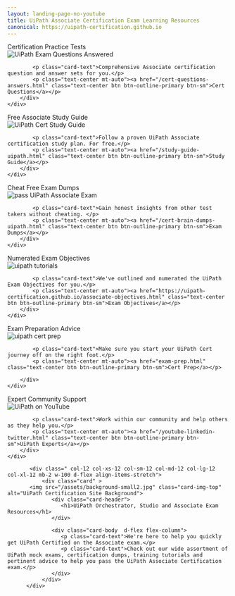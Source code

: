 ```yaml
---
layout: landing-page-no-youtube
title: UiPath Associate Certification Exam Learning Resources
canonical: https://uipath-certification.github.io
---
```

<div class="row">

 
  <div class=" col-12 col-xs-12 col-sm-6 col-md-6 col-lg-4 col-xl-4 mb-2  d-flex align-items-stretch">
						<div class="card" >
						<div class="card-header">Certification Practice Tests</div>
								       <picture>
    <source srcset="/assets/uipath-exams-everywhere.jpg" media="(min-width: 1200px)">
    <source srcset="/assets/uipath-exams-everywhere.jpg" media="(min-width: 992px)">
    <source srcset="/assets/uipath-exams-everywhere.jpg" media="(min-width: 768px)">
    <source srcset="/assets/uipath-exam-questions-answers.gif" media="(min-width: 576px)">
    <img src="/assets/uipath-exam-questions-answers.gif" class="img-fluid" alt="UiPath Exam Questions Answered">
</picture>
		<div class="card-body  d-flex flex-column">
			
			<p class="card-text">Comprehensive Associate certification question and answer sets for you.</p>
			<p class="text-center mt-auto"><a href="/cert-questions-answers.html" class="text-center btn btn-outline-primary btn-sm">Cert Questions</a></p>
		</div>
	</div>
 </div>
 
  <div class=" col-12 col-xs-12 col-sm-6 col-md-6 col-lg-4 col-xl-4 mb-2  d-flex align-items-stretch">
						<div class="card" >
						<div class="card-header">Free Associate Study Guide</div>
								       <picture>
    <source srcset="/assets/shut-up-meme.jpg" media="(min-width: 1200px)">
    <source srcset="/assets/shut-up-meme.jpg" media="(min-width: 992px)">
    <source srcset="/assets/shut-up-meme.jpg" media="(min-width: 768px)">
    <source srcset="/assets/shut-up-meme.jpg" media="(min-width: 576px)">
    <img src="/assets/shut-up-meme.jpg" class="img-fluid" alt="UiPath Cert Study Guide">
</picture>
		<div class="card-body  d-flex flex-column">
			
			<p class="card-text">Follow a proven UiPath Associate certification study plan. For free.</p>
			<p class="text-center mt-auto"><a href="/study-guide-uipath.html" class="text-center btn btn-outline-primary btn-sm">Study Guide</a></p>
		</div>
	</div>
 </div>



  <div class=" col-12 col-xs-12 col-sm-6 col-md-6 col-lg-4 col-xl-4 mb-2  d-flex align-items-stretch">
						<div class="card" >
		<div class="card-header">Cheat Free Exam Dumps</div>
		<img src="/assets/uipath-exam-dumps-meme-600.jpg" class="card-img-top" alt="pass UiPath Associate Exam">
		<div class="card-body  d-flex flex-column">
			
			<p class="card-text">Gain honest insights from other test takers without cheating. </p>
			<p class="text-center mt-auto"><a href="/cert-brain-dumps-uipath.html" class="text-center btn btn-outline-primary btn-sm">Exam Dumps</a></p>
		</div>
	</div>
 </div>



 
   <div class=" col-12 col-xs-12 col-sm-6 col-md-6 col-lg-4 col-xl-4 mb-2  d-flex align-items-stretch">
	<div class="card" >
	<div class="card-header">Numerated Exam Objectives</div>
	<img src="/assets/practice.jpg" class="card-img-top" alt="uipath tutorials">
		<div class="card-body  d-flex flex-column">
			
			<p class="card-text">We've outlined and numerated the UiPath Exam Objectives for you.</p>
			<p class="text-center mt-auto"><a href="https://uipath-certification.github.io/associate-objectives.html" class="text-center btn btn-outline-primary btn-sm">Exam Objectives</a></p>
		</div>
	</div>
			
 </div>
 
 

 
 
 
 <div class=" col-12 col-xs-12 col-sm-6 col-md-6 col-lg-4 col-xl-4 mb-2  d-flex align-items-stretch">
	<div class="card" >
	<div class="card-header">Exam Preparation Advice</div>
	<img src="/assets/exam-is-coming.jpg" class="card-img-top" alt="uipath cert prep">
		<div class="card-body  d-flex flex-column">
		
			<p class="card-text">Make sure you start your UiPath Cert journey off on the right foot.</p>
			<p class="text-center mt-auto"><a href="exam-prep.html" class="text-center btn btn-outline-primary btn-sm">Cert Prep</a></p>
			
		</div>
	</div>
			
 </div>



 
 
 <div class=" col-12 col-xs-12 col-sm-6 col-md-6 col-lg-4 col-xl-4 mb-2  d-flex align-items-stretch">
						<div class="card" >
						<div class="card-header">Expert Community Support</div>
		<img src="/assets/social-media-meme.jpg" class="card-img-top" alt="UiPath on YouTube">
		<div class="card-body  d-flex flex-column">
			
			<p class="card-text">Work within our community and help others as they help you.</p>
			<p class="text-center mt-auto"><a href="/youtube-linkedin-twitter.html" class="text-center btn btn-outline-primary btn-sm">UiPath Experts</a></p>
		</div>
	</div>
 </div>

 
 	       <div class=" col-12 col-xs-12 col-sm-12 col-md-12 col-lg-12 col-xl-12 mb-2 w-100 d-flex align-items-stretch">
               <div class="card" >
	       <img src="/assets/background-small2.jpg" class="card-img-top" alt="UiPath Certification Site Background">
                  <div class="card-header">
                     <h1>UiPath Orchestrator, Studio and Associate Exam Resources</h1>
                  </div>
		  
                  <div class="card-body  d-flex flex-column">
                     <p class="card-text">We're here to help you quickly get UiPath Certified on the Associate exam.</p>
                     <p class="card-text">Check out our wide assortment of UiPath mock exams, certification dumps, training tutorials and pertinent advice to help you pass the UiPath Associate Certification exam.</p>
                  </div>
               </div>
	      </div>
 
 
 
 
 
 
 
 
 
 </div>
